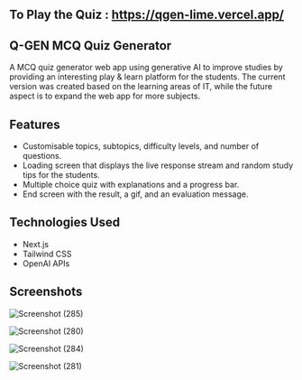 ## To Play the Quiz : https://qgen-lime.vercel.app/
## Q-GEN MCQ Quiz Generator
A MCQ quiz generator web app using generative AI to improve studies by providing an interesting play & learn platform for the students. The current version was created based on the learning areas of IT, while the future aspect is to expand the web app for more subjects.

## Features
- Customisable topics, subtopics, difficulty levels, and number of questions.
- Loading screen that displays the live response stream and random study tips for the students.
- Multiple choice quiz with explanations and a progress bar.
- End screen with the result, a gif, and an evaluation message.

## Technologies Used
- Next.js 
- Tailwind CSS
- OpenAI APIs

## Screenshots 

![Screenshot (285)](https://github.com/rehan-hansaja/Q-Gen/assets/138307240/6a9a5277-a324-406b-9570-a529fd5b1551)

![Screenshot (280)](https://github.com/rehan-hansaja/Q-Gen/assets/138307240/afceed68-c8f0-43a5-8828-57a2bcd09c95)

![Screenshot (284)](https://github.com/rehan-hansaja/Q-Gen/assets/138307240/d346eda8-d1c9-4d33-b73e-765e362f47f0)

![Screenshot (281)](https://github.com/rehan-hansaja/Q-Gen/assets/138307240/ccd25acb-fa39-4e9e-98d3-07082e3c7da6)
